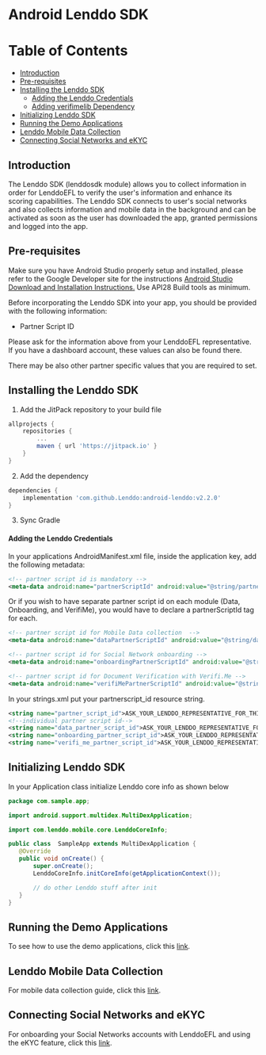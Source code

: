# Android Lenddo SDK


Table of Contents
=================

- [Introduction](#introduction)
- [Pre-requisites](#pre-requisites)
- [Installing the Lenddo SDK](#installing-the-lenddo-sdk)
   - [Adding the Lenddo Credentials](#adding-the-lenddo-credentials)
   - [Adding verifimelib Dependency](#adding-verifimelib-dependency)
- [Initializing Lenddo SDK](#initializing-lenddo-sdk)
- [Running the Demo Applications](#running-the-demo-applications)
- [Lenddo Mobile Data Collection](#lenddo-mobile-data-collection)
- [Connecting Social Networks and eKYC](#connecting-social-networks-and-ekyc)


## Introduction
The Lenddo SDK (lenddosdk module) allows you to collect information in order for LenddoEFL to verify the user's information and enhance its scoring capabilities. The Lenddo SDK connects to user's social networks and also collects information and mobile data in the background and can be activated as soon as the user has downloaded the app, granted permissions and logged into the app.

## Pre-requisites
Make sure you have Android Studio properly setup and installed, please refer to the Google Developer site for the instructions [Android Studio Download and Installation Instructions.](https://developer.android.com/sdk/index.html) Use API28 Build tools as minimum.

Before incorporating the Lenddo SDK into your app, you should be provided with the following information:

 * Partner Script ID

Please ask for the information above from your LenddoEFL representative. If you have a dashboard account, these values can also be found there.

There may be also other partner specific values that you are required to set.

## Installing the Lenddo SDK

1. Add the JitPack repository to your build file

```gradle
allprojects {
    repositories {
        ...
        maven { url 'https://jitpack.io' }
    }
}
```

2. Add the dependency

```gradle
dependencies {
    implementation 'com.github.Lenddo:android-lenddo:v2.2.0'
}
```

3. Sync Gradle

#### Adding the Lenddo Credentials

In your applications AndroidManifest.xml file, inside the application key, add the following metadata:

```xml
<!-- partner script id is mandatory -->
<meta-data android:name="partnerScriptId" android:value="@string/partner_script_id" />
```

Or if you wish to have separate partner script id on each module (Data, Onboarding, and VerifiMe), you would have to declare a partnerScriptId tag for each.

```xml
<!-- partner script id for Mobile Data collection  -->
<meta-data android:name="dataPartnerScriptId" android:value="@string/data_partner_script_id" />

<!-- partner script id for Social Network onboarding -->
<meta-data android:name="onboardingPartnerScriptId" android:value="@string/onboarding_partner_script_id" />

<!-- partner script id for Document Verification with Verifi.Me -->
<meta-data android:name="verifiMePartnerScriptId" android:value="@string/verifi_me_partner_script_id" />

```

In your strings.xml put your partnerscript_id resource string.

```xml
<string name="partner_script_id">ASK_YOUR_LENDDO_REPRESENTATIVE_FOR_THIS_VALUE</string>
<!--individual partner script id-->
<string name="data_partner_script_id">ASK_YOUR_LENDDO_REPRESENTATIVE_FOR_THIS_VALUE</string>
<string name="onboarding_partner_script_id">ASK_YOUR_LENDDO_REPRESENTATIVE_FOR_THIS_VALUE</string>
<string name="verifi_me_partner_script_id">ASK_YOUR_LENDDO_REPRESENTATIVE_FOR_THIS_VALUE</string>
```


## Initializing Lenddo SDK
In your Application class initialize Lenddo core info as shown below 

```java
package com.sample.app;

import android.support.multidex.MultiDexApplication;

import com.lenddo.mobile.core.LenddoCoreInfo;

public class  SampleApp extends MultiDexApplication {
   @Override
   public void onCreate() {
       super.onCreate();
       LenddoCoreInfo.initCoreInfo(getApplicationContext());

       // do other Lenddo stuff after init
   }
}
```

## Running the Demo Applications

To see how to use the demo applications, click this [link](wiki/demo.md).

## Lenddo Mobile Data Collection

For mobile data collection guide, click this [link](wiki/datasdk.md).

## Connecting Social Networks and eKYC

For onboarding your Social Networks accounts with LenddoEFL and using the eKYC feature, click this [link](wiki/onboardingsdk.md).

